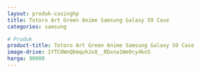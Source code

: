 ```yaml
---
layout: produk-casinghp
title: Totoro Art Green Anime Samsung Galaxy S9 Case
categories: samsung

# Produk
product-title: Totoro Art Green Anime Samsung Galaxy S9 Case
image-drive: 1YTC6WnQbmquhJx8__RDxna1We0cy4knS
harga: 90000
---
```

